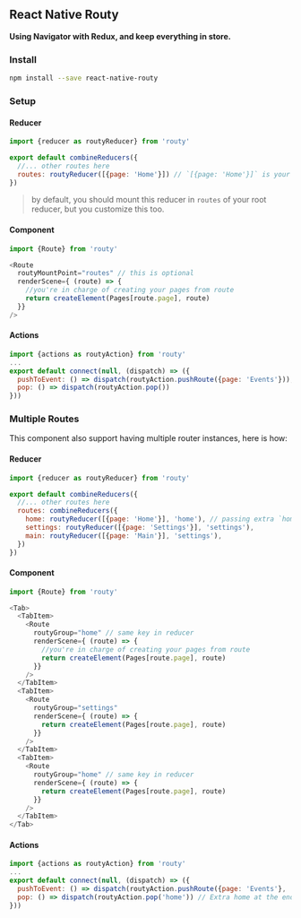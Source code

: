 React Native Routy
--------



**Using Navigator with Redux, and keep everything in store.**



### Install



```bash
npm install --save react-native-routy
```



### Setup



#### Reducer

```javascript
import {reducer as routyReducer} from 'routy'

export default combineReducers({
  //... other routes here
  routes: routyReducer([{page: 'Home'}]) // `[{page: 'Home'}]` is your initial route
})

```

> by default, you should mount this reducer in `routes` of your root reducer, but you customize this too.


#### Component

```javascript
import {Route} from 'routy'

<Route
  routyMountPoint="routes" // this is optional
  renderScene={ (route) => {
    //you're in charge of creating your pages from route
    return createElement(Pages[route.page], route)
  }}
/>
```

#### Actions

```javascript
import {actions as routyAction} from 'routy'
...
export default connect(null, (dispatch) => ({
  pushToEvent: () => dispatch(routyAction.pushRoute({page: 'Events'})),
  pop: () => dispatch(routyAction.pop())
}))
```



### Multiple Routes

This component also support having multiple router instances, here is how:

#### Reducer

```javascript
import {reducer as routyReducer} from 'routy'

export default combineReducers({
  //... other routes here
  routes: combineReducers({
    home: routyReducer([{page: 'Home'}], 'home'), // passing extra `home` at the end for id, should be the same as the key for this reducer.
    settings: routyReducer([{page: 'Settings'}], 'settings'),
    main: routyReducer([{page: 'Main'}], 'settings'),
  })
})
```

#### Component

```javascript
import {Route} from 'routy'

<Tab>
  <TabItem>
  	<Route
  	  routyGroup="home" // same key in reducer
  	  renderScene={ (route) => {
        //you're in charge of creating your pages from route
  	    return createElement(Pages[route.page], route) 
  	  }}
  	/>
  </TabItem>
  <TabItem>
  	<Route
  	  routyGroup="settings"
  	  renderScene={ (route) => {
  	    return createElement(Pages[route.page], route)
  	  }}
  	/>
  </TabItem>
  <TabItem>
  	<Route
  	  routyGroup="home" // same key in reducer
  	  renderScene={ (route) => {
  	    return createElement(Pages[route.page], route)
  	  }}
  	/>
  </TabItem>
</Tab>
```

#### Actions

```javascript
import {actions as routyAction} from 'routy'
...
export default connect(null, (dispatch) => ({
  pushToEvent: () => dispatch(routyAction.pushRoute({page: 'Events'}, 'home')),
  pop: () => dispatch(routyAction.pop('home')) // Extra home at the end, I know this is not sexy. Fill free to create issues or PRs if have a better idea.
}))
```




